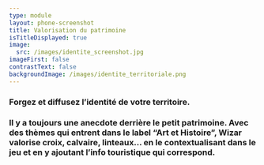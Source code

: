 ```yaml
---
type: module
layout: phone-screenshot
title: Valorisation du patrimoine
isTitleDisplayed: true
image:
  src: /images/identite_screenshot.jpg
imageFirst: false
contrastText: false
backgroundImage: /images/identite_territoriale.png
---
```

### Forgez et diffusez l’identité de votre territoire.
### Il y a toujours une anecdote derrière le petit patrimoine. Avec des thèmes qui entrent dans le label “Art et Histoire”, Wizar valorise croix, calvaire, linteaux... en le contextualisant dans le jeu et en y ajoutant l’info touristique qui correspond.  
